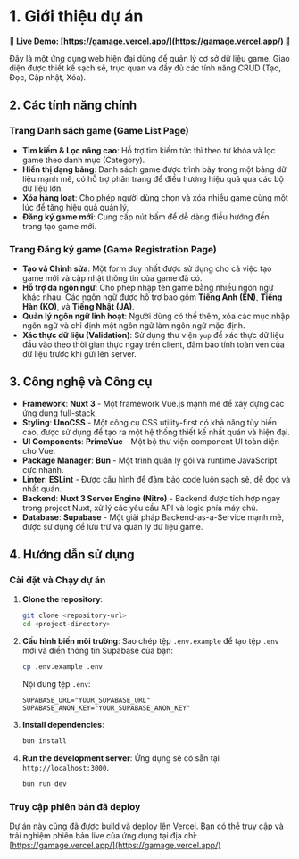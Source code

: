 # 1. Giới thiệu dự án

**🚀 Live Demo: [https://gamage.vercel.app/](https://gamage.vercel.app/) 🚀**


Đây là một ứng dụng web hiện đại dùng để quản lý cơ sở dữ liệu game. Giao diện được thiết kế sạch sẽ, trực quan và đầy đủ các tính năng CRUD (Tạo, Đọc, Cập nhật, Xóa).


## 2. Các tính năng chính

### Trang Danh sách game (Game List Page)

- **Tìm kiếm & Lọc nâng cao**: Hỗ trợ tìm kiếm tức thì theo từ khóa và lọc game theo danh mục (Category).
- **Hiển thị dạng bảng**: Danh sách game được trình bày trong một bảng dữ liệu mạnh mẽ, có hỗ trợ phân trang để điều hướng hiệu quả qua các bộ dữ liệu lớn.
- **Xóa hàng loạt**: Cho phép người dùng chọn và xóa nhiều game cùng một lúc để tăng hiệu quả quản lý.
- **Đăng ký game mới**: Cung cấp nút bấm để dễ dàng điều hướng đến trang tạo game mới.

### Trang Đăng ký game (Game Registration Page)

- **Tạo và Chỉnh sửa**: Một form duy nhất được sử dụng cho cả việc tạo game mới và cập nhật thông tin của game đã có.
- **Hỗ trợ đa ngôn ngữ**: Cho phép nhập tên game bằng nhiều ngôn ngữ khác nhau. Các ngôn ngữ được hỗ trợ bao gồm **Tiếng Anh (EN)**, **Tiếng Hàn (KO)**, và **Tiếng Nhật (JA)**.
- **Quản lý ngôn ngữ linh hoạt**: Người dùng có thể thêm, xóa các mục nhập ngôn ngữ và chỉ định một ngôn ngữ làm ngôn ngữ mặc định.
- **Xác thực dữ liệu (Validation)**: Sử dụng thư viện `yup` để xác thực dữ liệu đầu vào theo thời gian thực ngay trên client, đảm bảo tính toàn vẹn của dữ liệu trước khi gửi lên server.

## 3. Công nghệ và Công cụ

- **Framework**: **Nuxt 3** - Một framework Vue.js mạnh mẽ để xây dựng các ứng dụng full-stack.
- **Styling**: **UnoCSS** - Một công cụ CSS utility-first có khả năng tùy biến cao, được sử dụng để tạo ra một hệ thống thiết kế nhất quán và hiện đại.
- **UI Components**: **PrimeVue** - Một bộ thư viện component UI toàn diện cho Vue.
- **Package Manager**: **Bun** - Một trình quản lý gói và runtime JavaScript cực nhanh.
- **Linter**: **ESLint** - Được cấu hình để đảm bảo code luôn sạch sẽ, dễ đọc và nhất quán.
- **Backend**: **Nuxt 3 Server Engine (Nitro)** - Backend được tích hợp ngay trong project Nuxt, xử lý các yêu cầu API và logic phía máy chủ.
- **Database**: **Supabase** - Một giải pháp Backend-as-a-Service mạnh mẽ, được sử dụng để lưu trữ và quản lý dữ liệu game.

## 4. Hướng dẫn sử dụng

### Cài đặt và Chạy dự án

1.  **Clone the repository**:
    ```bash
    git clone <repository-url>
    cd <project-directory>
    ```

2.  **Cấu hình biến môi trường**:
    Sao chép tệp `.env.example` để tạo tệp `.env` mới và điền thông tin Supabase của bạn:
    ```bash
    cp .env.example .env
    ```
    Nội dung tệp `.env`:
    ```
    SUPABASE_URL="YOUR_SUPABASE_URL"
    SUPABASE_ANON_KEY="YOUR_SUPABASE_ANON_KEY"
    ```

3.  **Install dependencies**:
    ```bash
    bun install
    ```

4.  **Run the development server**:
    Ứng dụng sẽ có sẵn tại `http://localhost:3000`.
    ```bash
    bun run dev
    ```

### Truy cập phiên bản đã deploy

Dự án này cũng đã được build và deploy lên Vercel. Bạn có thể truy cập và trải nghiệm phiên bản live của ứng dụng tại địa chỉ: [https://gamage.vercel.app/](https://gamage.vercel.app/)

